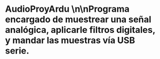 # AudioProyArdu \n\nPrograma encargado de muestrear una señal analógica, aplicarle filtros digitales, y mandar las muestras vía USB serie.
